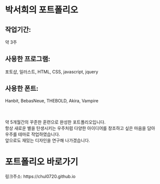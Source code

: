 <h1>박서희의 포트폴리오</h1>

  <h2>작업기간:</h2> 약 3주<br>
  <h2>사용한 프로그램:</h2> 포토샵, 일러스트, HTML, CSS, javascript, jquery<br>
  <h2>사용한 폰트:</h2> Hanbit, BebasNeue, THEBOLD, Akira, Vampire<br>
  <br><br>

<br>
약 5개월간의 꾸준한 훈련으로 완성한 포트폴리오입니다. <br>
항상 새로운 별을 탄생시키는 우주처럼 다양한 아이디어를 창조하고 싶은 마음을 담아 우주를 테마로 작업하였습니다.<br>
앞으로도 재밌는 디자인을 연구해 나가겠습니다.
<br>
<h1>포트폴리오 바로가기</h1>
링크주소: https://chul0720.github.io
